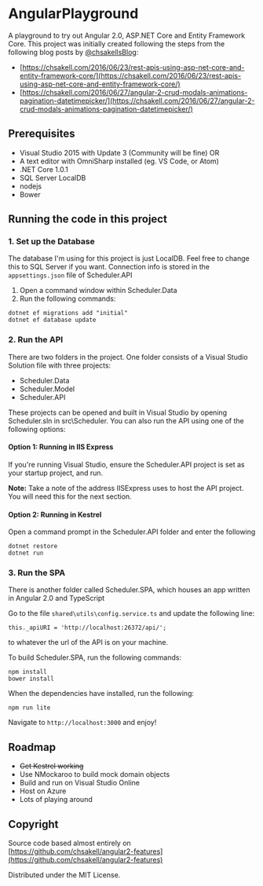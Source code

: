 # AngularPlayground

A playground to try out Angular 2.0, ASP.NET Core and Entity Framework Core. This project was initially created following the steps from the following blog posts by [@chsakellsBlog](https://twitter.com/chsakellsBlog):
* [https://chsakell.com/2016/06/23/rest-apis-using-asp-net-core-and-entity-framework-core/](https://chsakell.com/2016/06/23/rest-apis-using-asp-net-core-and-entity-framework-core/)
* [https://chsakell.com/2016/06/27/angular-2-crud-modals-animations-pagination-datetimepicker/](https://chsakell.com/2016/06/27/angular-2-crud-modals-animations-pagination-datetimepicker/)

## Prerequisites
* Visual Studio 2015 with Update 3 (Community will be fine) OR
* A text editor with OmniSharp installed (eg. VS Code, or Atom)
* .NET Core 1.0.1
* SQL Server LocalDB
* nodejs
* Bower

## Running the code in this project

### 1. Set up the Database
The database I'm using for this project is just LocalDB. Feel free to change this to SQL Server if you want.  Connection info is stored in the ``` appsettings.json ``` file of Scheduler.API

1. Open a command window within Scheduler.Data
2. Run the following commands:

```
dotnet ef migrations add "initial"
dotnet ef database update
```

### 2. Run the API
There are two folders in the project. One folder consists of a Visual Studio Solution file with three projects:
* Scheduler.Data
* Scheduler.Model
* Scheduler.API

These projects can be opened and built in Visual Studio by opening Scheduler.sln in src\Scheduler. You can also run the API using one of the following options:

#### Option 1: Running in IIS Express
If you're running Visual Studio, ensure the Scheduler.API project is set as your startup project, and run.

**Note:** Take a note of the address IISExpress uses to host the API project.  You will need this for the next section.

#### Option 2: Running in Kestrel
Open a command prompt in the Scheduler.API folder and enter the following
```
dotnet restore
dotnet run
```

### 3. Run the SPA
There is another folder called Scheduler.SPA, which houses an app written in Angular 2.0 and TypeScript

Go to the file ``` shared\utils\config.service.ts ``` and update the following line:

```
this._apiURI = 'http://localhost:26372/api/';
```
to whatever the url of the API is on your machine. 

To build Scheduler.SPA, run the following commands:
```
npm install
bower install
```

When the dependencies have installed, run the following:
```
npm run lite
```

Navigate to ``` http://localhost:3000 ``` and enjoy!

## Roadmap
* ~~Get Kestrel working~~
* Use NMockaroo to build mock domain objects
* Build and run on Visual Studio Online
* Host on Azure
* Lots of playing around

## Copyright
Source code based almost entirely on [https://github.com/chsakell/angular2-features](https://github.com/chsakell/angular2-features)

Distributed under the MIT License.
